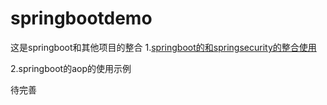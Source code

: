 # springbootdemo
这是springboot和其他项目的整合
1.[springboot的和springsecurity的整合使用](https://github.com/chenweicool/springbootdemo/blob/master/springboot-security/sercurity%E7%9A%84%E7%99%BB%E9%99%86%E6%96%B9%E5%BC%8F%E7%9A%84%E8%AE%B2%E8%A7%A3%E7%9A%84%E4%BD%BF%E7%94%A8%EF%BC%9A.md)

2.springboot的aop的使用示例


待完善
